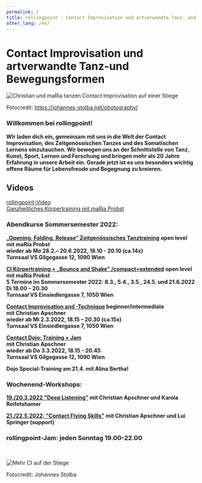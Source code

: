 ```yaml
---
permalink: /
title: rollingpoint - Contact Improvisation und artverwandte Tanz- und Bewegungsformen
other_lang: /en/
---
```

# Contact Improvisation und artverwandte Tanz-und Bewegungsformen

![Christian und maRia tanzen Contact Improvisation auf einer Stiege](/assets/uploads/dsc_1901_klein.jpg "Contact Improvisation")

Fotocredit: https://johannes-stolba.net/photography/

### Willkommen bei rollingpoint!

**WIr laden dich ein, gemeinsam mit uns in die Welt der Contact Improvisation, des Zeitgenössischen Tanzes und des Somatischen Lernens einzutauchen. Wir bewegen uns an der Schnittstelle von Tanz, Kunst, Sport, Lernen und Forschung und bringen mehr als 20 Jahre Erfahrung in unsere Arbeit ein. Gerade jetzt ist es uns besonders wichtig offene Räume für Lebensfreude und Begegnung zu kreieren.**

## Videos

<div class="imglink"><a target="_blank" href="https://www.youtube.com/embed/kp3DqzN1Ldo"><img src="/assets/uploads/video_vorschau_rollingpoint.png" alt="" /><div>rollingpoint-Video</div></a></div>

<div class="imglink"><a target="_blank" href="https://www.youtube.com/embed/6A5otnVZAg4"><img src="/assets/uploads/video_vorschau_maria.png" alt="" /><div>Ganzheitliches Körpertraining mit maRia Probst</div></a></div>

### Abendkurse Sommersemester 2022:

**[„Opening, Folding, Release“ Zeitgenössisches Tanztraining](/kurse#mo)** **open level**\
**mit maRia Probst**  \
**wieder ab Mo 28.2.– 20.6.2022, 18.10 - 20.10 (ca.14x)**\
**Turnsaal VS Gilgegasse 12, 1090 Wien**

**[CI Körpertraining + „Bounce and Shake" /compact+extended](/kurse#di)**  **open level**\
**mit maRia Probst**\
**5 Termine im Sommersemester 2022: 8.3., 5.4., 3.5., 24.5. und 21.6.2022**\
**Di 18.00 – 20.30**\
**Turnsaal VS Einsiedlergasse 7, 1050 Wien**

**[Contact Improvisation and -Technique](/kurse#mi) beginner/intermediate\
mit Christian Apschner\
wieder ab Mi 2.3.2022, 18.15 – 20.30 (ca.15x)\
Turnsaal VS Einsiedlergasse 7, 1050 Wien**

**[Contact Dojo: Training + Jam](/dojo)**\
**mit Christian Apschner**\
**wieder ab Do 3.3.2022, 18.15 - 20.45**\
**Turnsaal VS Gilgegasse 12, 1090 Wien**

**Dojo Special-Training am 21.4. mit Alina Bertha!**

### Wochenend-Workshops:

**[19./20.3.2022 "Deep Listening"](/workshops#deeplistening) mit Christian Apschner und Karola Reifetshamer**

**[21./22.5.2022: "Contact Flying Skills"](/workshops#flying)** **mit Christian Apschner und Lui Springer (support)**

### **rollingpoint-Jam: jeden Sonntag 19.00-22.00**

&nbsp;

![Mehr CI auf der Stiege](/assets/uploads/dsc_1941a.jpg "Mehr CI auf der Stiege")

Fotocredit: Johannes Stolba